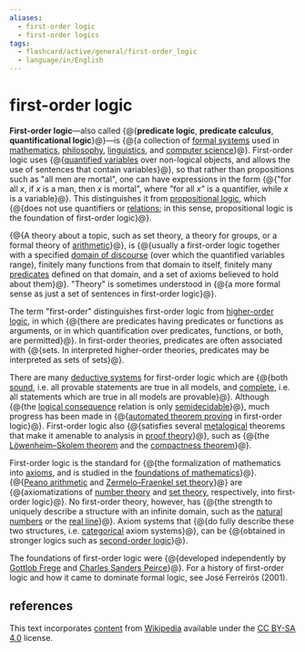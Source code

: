 ```yaml
---
aliases:
  - first-order logic
  - first-order logics
tags:
  - flashcard/active/general/first-order_logic
  - language/in/English
---
```


# first-order logic

__First-order logic__—also called {@{__predicate logic__, __predicate calculus__, __quantificational logic__}@}—is {@{a collection of [formal systems](formal%20system.md) used in [mathematics](mathematics.md), [philosophy](philosophy.md), [linguistics](linguistics.md), and [computer science](computer%20science.md)}@}. First-order logic uses {@{[quantified variables](quantifier%20(logic).md) over non-logical objects, and allows the use of sentences that contain variables}@}, so that rather than propositions such as "all men are mortal", one can have expressions in the form {@{"for all _x_, if _x_ is a man, then _x_ is mortal", where "for all _x"_ is a quantifier, while _x_ is a variable}@}. This distinguishes it from [propositional logic](propositional%20calculus.md), which {@{does not use quantifiers or [relations](finitary%20relation.md); in this sense, propositional logic is the foundation of first-order logic}@}. <!--SR:!2025-08-08,254,330!2025-04-27,161,310!2025-09-10,281,330!2025-07-27,243,330!2025-03-31,147,310-->

{@{A theory about a topic, such as set theory, a theory for groups, or a formal theory of [arithmetic](arithmetic.md)}@}, is {@{usually a first-order logic together with a specified [domain of discourse](domain%20of%20discourse.md) (over which the quantified variables range), finitely many functions from that domain to itself, finitely many [predicates](predicate%20(mathematical%20logic).md) defined on that domain, and a set of axioms believed to hold about them}@}. "Theory" is sometimes understood in {@{a more formal sense as just a set of sentences in first-order logic}@}. <!--SR:!2024-12-11,71,310!2025-01-30,102,290!2024-12-10,70,310-->

The term "first-order" distinguishes first-order logic from [higher-order logic](higher-order%20logic.md), in which {@{there are predicates having predicates or functions as arguments, or in which quantification over predicates, functions, or both, are permitted}@}. In first-order theories, predicates are often associated with {@{sets. In interpreted higher-order theories, predicates may be interpreted as sets of sets}@}. <!--SR:!2025-05-23,189,310!2025-04-28,168,310-->

There are many [deductive systems](formal%20system.md#deductive%20system) for first-order logic which are {@{both [sound](soundness.md#logical%20systems), i.e. all provable statements are true in all models, and [complete](completeness%20(logic).md), i.e. all statements which are true in all models are provable}@}. Although {@{the [logical consequence](logical%20consequence.md) relation is only [semidecidable](decidability%20(logic).md#semidecidability)}@}, much progress has been made in {@{[automated theorem proving](automated%20theorem%20proving.md) in first-order logic}@}. First-order logic also {@{satisfies several [metalogical](metalogic.md) theorems that make it amenable to analysis in [proof theory](proof%20theory.md)}@}, such as {@{the [Löwenheim–Skolem theorem](Löwenheim–Skolem%20theorem.md) and the [compactness theorem](compactness%20theorem.md)}@}. <!--SR:!2025-04-06,152,310!2025-01-12,79,270!2025-03-30,152,310!2025-04-08,159,310!2024-12-11,36,250-->

First-order logic is the standard for {@{the formalization of mathematics into [axioms](axiomatic%20system.md), and is studied in the [foundations of mathematics](foundations%20of%20mathematics.md)}@}. {@{[Peano arithmetic](peano%20axioms.md) and [Zermelo–Fraenkel set theory](Zermelo–Fraenkel%20set%20theory.md)}@} are {@{axiomatizations of [number theory](number%20theory.md) and [set theory](set%20theory.md), respectively, into first-order logic}@}. No first-order theory, however, has {@{the strength to uniquely describe a structure with an infinite domain, such as the [natural numbers](natural%20number.md) or the [real line](number%20line.md)}@}. Axiom systems that {@{do fully describe these two structures, i.e. [categorical](categorical%20theory.md) axiom systems}@}, can be {@{obtained in stronger logics such as [second-order logic](second-order%20logic.md)}@}. <!--SR:!2025-05-30,193,310!2024-12-04,57,270!2025-01-11,79,270!2024-12-23,69,270!2025-04-01,152,310!2025-03-18,143,310-->

The foundations of first-order logic were {@{developed independently by [Gottlob Frege](Gottlob%20Frege.md) and [Charles Sanders Peirce](Charles%20Sanders%20Peirce.md)}@}. For a history of first-order logic and how it came to dominate formal logic, see José Ferreirós (2001). <!--SR:!2024-12-12,58,250-->

## references

This text incorporates [content](https://en.wikipedia.org/wiki/first-order_logic) from [Wikipedia](Wikipedia.md) available under the [CC BY-SA 4.0](https://creativecommons.org/licenses/by-sa/4.0/) license.

